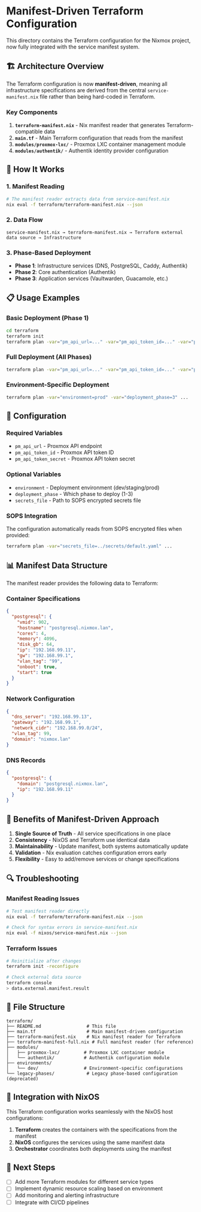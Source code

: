 # Manifest-Driven Terraform Configuration

This directory contains the Terraform configuration for the Nixmox project, now fully integrated with the service manifest system.

## 🏗️ **Architecture Overview**

The Terraform configuration is now **manifest-driven**, meaning all infrastructure specifications are derived from the central `service-manifest.nix` file rather than being hard-coded in Terraform.

### **Key Components**

1. **`terraform-manifest.nix`** - Nix manifest reader that generates Terraform-compatible data
2. **`main.tf`** - Main Terraform configuration that reads from the manifest
3. **`modules/proxmox-lxc/`** - Proxmox LXC container management module
4. **`modules/authentik/`** - Authentik identity provider configuration

## 🔄 **How It Works**

### **1. Manifest Reading**
```bash
# The manifest reader extracts data from service-manifest.nix
nix eval -f terraform/terraform-manifest.nix --json
```

### **2. Data Flow**
```
service-manifest.nix → terraform-manifest.nix → Terraform external data source → Infrastructure
```

### **3. Phase-Based Deployment**
- **Phase 1**: Infrastructure services (DNS, PostgreSQL, Caddy, Authentik)
- **Phase 2**: Core authentication (Authentik)
- **Phase 3**: Application services (Vaultwarden, Guacamole, etc.)

## 📋 **Usage Examples**

### **Basic Deployment (Phase 1)**
```bash
cd terraform
terraform init
terraform plan -var="pm_api_url=..." -var="pm_api_token_id=..." -var="pm_api_token_secret=..." -var="deployment_phase=1"
```

### **Full Deployment (All Phases)**
```bash
terraform plan -var="pm_api_url=..." -var="pm_api_token_id=..." -var="pm_api_token_secret=..." -var="deployment_phase=3"
```

### **Environment-Specific Deployment**
```bash
terraform plan -var="environment=prod" -var="deployment_phase=3" ...
```

## 🔧 **Configuration**

### **Required Variables**
- `pm_api_url` - Proxmox API endpoint
- `pm_api_token_id` - Proxmox API token ID
- `pm_api_token_secret` - Proxmox API token secret

### **Optional Variables**
- `environment` - Deployment environment (dev/staging/prod)
- `deployment_phase` - Which phase to deploy (1-3)
- `secrets_file` - Path to SOPS encrypted secrets file

### **SOPS Integration**
The configuration automatically reads from SOPS encrypted files when provided:
```bash
terraform plan -var="secrets_file=../secrets/default.yaml" ...
```

## 📊 **Manifest Data Structure**

The manifest reader provides the following data to Terraform:

### **Container Specifications**
```json
{
  "postgresql": {
    "vmid": 902,
    "hostname": "postgresql.nixmox.lan",
    "cores": 4,
    "memory": 4096,
    "disk_gb": 64,
    "ip": "192.168.99.11",
    "gw": "192.168.99.1",
    "vlan_tag": "99",
    "onboot": true,
    "start": true
  }
}
```

### **Network Configuration**
```json
{
  "dns_server": "192.168.99.13",
  "gateway": "192.168.99.1",
  "network_cidr": "192.168.99.0/24",
  "vlan_tag": 99,
  "domain": "nixmox.lan"
}
```

### **DNS Records**
```json
{
  "postgresql": {
    "domain": "postgresql.nixmox.lan",
    "ip": "192.168.99.11"
  }
}
```

## 🚀 **Benefits of Manifest-Driven Approach**

1. **Single Source of Truth** - All service specifications in one place
2. **Consistency** - NixOS and Terraform use identical data
3. **Maintainability** - Update manifest, both systems automatically update
4. **Validation** - Nix evaluation catches configuration errors early
5. **Flexibility** - Easy to add/remove services or change specifications

## 🔍 **Troubleshooting**

### **Manifest Reading Issues**
```bash
# Test manifest reader directly
nix eval -f terraform/terraform-manifest.nix --json

# Check for syntax errors in service-manifest.nix
nix eval -f nixos/service-manifest.nix --json
```

### **Terraform Issues**
```bash
# Reinitialize after changes
terraform init -reconfigure

# Check external data source
terraform console
> data.external.manifest.result
```

## 📁 **File Structure**

```
terraform/
├── README.md                 # This file
├── main.tf                   # Main manifest-driven configuration
├── terraform-manifest.nix    # Nix manifest reader for Terraform
├── terraform-manifest-full.nix # Full manifest reader (for reference)
├── modules/
│   ├── proxmox-lxc/         # Proxmox LXC container module
│   └── authentik/           # Authentik configuration module
├── environments/
│   └── dev/                 # Environment-specific configurations
└── legacy-phases/            # Legacy phase-based configuration (deprecated)
```

## 🔗 **Integration with NixOS**

This Terraform configuration works seamlessly with the NixOS host configurations:

1. **Terraform** creates the containers with the specifications from the manifest
2. **NixOS** configures the services using the same manifest data
3. **Orchestrator** coordinates both deployments using the manifest

## 🎯 **Next Steps**

- [ ] Add more Terraform modules for different service types
- [ ] Implement dynamic resource scaling based on environment
- [ ] Add monitoring and alerting infrastructure
- [ ] Integrate with CI/CD pipelines
